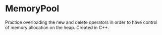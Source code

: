 # MemoryPool
Practice overloading the new and delete operators in order to have control of memory allocation on the heap. Created in C++.
